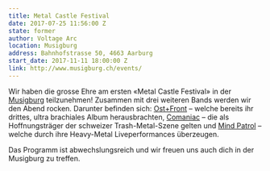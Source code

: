 ```yaml
---
title: Metal Castle Festival
date: 2017-07-25 11:56:00 Z
state: former
author: Voltage Arc
location: Musigburg
address: Bahnhofstrasse 50, 4663 Aarburg
start_date: 2017-11-11 18:00:00 Z
link: http://www.musigburg.ch/events/
---
```


Wir haben die grosse Ehre am ersten «Metal Castle Festival» in der [Musigburg](http://www.musigburg.ch/) teilzunehmen! Zusammen mit drei weiteren Bands werden wir den Abend rocken. Darunter befinden sich: [Ost+Front](https://ostfront.de/) – welche bereits ihr drittes, ultra brachiales Album herausbrachten, [Comaniac](http://comaniac.ch/) – die als Hoffnungsträger der schweizer Trash-Metal-Szene gelten und [Mind Patrol](http://www.mindpatrol.ch/) – welche durch ihre Heavy-Metal Liveperformances überzeugen.

Das Programm ist abwechslungsreich und wir freuen uns auch dich in der Musigburg zu treffen.